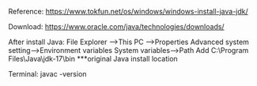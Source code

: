 Reference: https://www.tokfun.net/os/windows/windows-install-java-jdk/

Download:
https://www.oracle.com/java/technologies/downloads/

After install Java:
File Explorer -->This PC -->Properties Advanced system setting-->Environment variables System variables-->Path Add C:\Program Files\Java\jdk-17\bin ***original Java install location

Terminal:
javac -version








